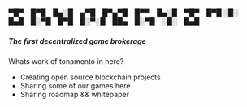 <h5>
▀█▀ █▀█ █▄░█ ▄▀█ █▀▄▀█ █▀▀ █▄░█ ▀█▀ █▀█
░█░ █▄█ █░▀█ █▀█ █░▀░█ ██▄ █░▀█ ░█░ █▄█
</h5>

<h5>The first decentralized game brokerage</h5>

<p>Whats work of tonamento in here?</p>
<ul>
  <li>Creating open source blockchain projects</li>
  <li>Sharing some of our games here</li>
  <li>Sharing roadmap && whitepaper</li>
</ul>
